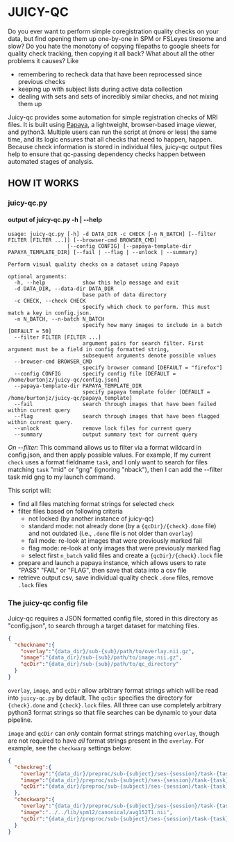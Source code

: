 # JUICY-QC #

Do you ever want to perform simple coregistration quality checks on your data, but find opening them up one-by-one in SPM or FSLeyes tiresome and slow? Do you hate the monotony of copying filepaths to google sheets for quality check tracking, then copying it all back? What about all the other problems it causes? Like

* remembering to recheck data that have been reprocessed since previous checks
* keeping up with subject lists during active data collection
* dealing with sets and sets of incredibly similar checks, and not mixing them up

Juicy-qc provides some automation for simple registration checks of MRI files. It is built using [Papaya](http://mangoviewer.com/papaya.html), a lightweight, browser-based image viewer, and python3. Multiple users can run the script at (more or less) the same time, and its logic ensures that all checks that need to happen, happen. Because check information is stored in individual files, juicy-qc output files help to ensure that qc-passing dependency checks happen between automated stages of analysis.

## HOW IT WORKS ##

### juicy-qc.py ###

#### output of juicy-qc.py -h | --help ####
```
usage: juicy-qc.py [-h] -d DATA_DIR -c CHECK [-n N_BATCH] [--filter FILTER [FILTER ...]] [--browser-cmd BROWSER_CMD]
                   [--config CONFIG] [--papaya-template-dir PAPAYA_TEMPLATE_DIR] [--fail | --flag | --unlock | --summary]

Perform visual quality checks on a dataset using Papaya

optional arguments:
  -h, --help            show this help message and exit
  -d DATA_DIR, --data-dir DATA_DIR
                        base path of data directory
  -c CHECK, --check CHECK
                        specify which check to perform. This must match a key in config.json.
  -n N_BATCH, --n-batch N_BATCH
                        specify how many images to include in a batch [DEFAULT = 50]
  --filter FILTER [FILTER ...]
                        argument pairs for search filter. First argument must be a field in config formatted string,
                        subsequent arguments denote possible values
  --browser-cmd BROWSER_CMD
                        specify browser command [DEFAULT = "firefox"]
  --config CONFIG       specify config file [DEFAULT = /home/burtonjz/juicy-qc/config.json]
  --papaya-template-dir PAPAYA_TEMPLATE_DIR
                        specify papaya template folder [DEFAULT = /home/burtonjz/juicy-qc/papaya_template]
  --fail                search through images that have been failed within current query
  --flag                search through images that have been flagged within current query.
  --unlock              remove lock files for current query
  --summary             output summary text for current query
```

*On --filter:* This command allows us to filter via a format wildcard in config.json, and then apply possible values. For example, If my current `check` uses a format fieldname `task`, and I only want to search for files matching `task` "mid" or "gng" (ignoring "nback"), then I can add the --filter task mid gng to my launch command.

This script will:
* find all files matching format strings for selected `check`
* filter files based on following criteria
  * not locked (by another instance of juicy-qc)
  * standard mode: not already done (by a `{qcDir}/{check}.done` file) and not outdated (i.e., `.done` file is not older than `overlay`)
  * fail mode: re-look at images that were previously marked fail
  * flag mode: re-look at only images that were previously marked flag
  * select first `n_batch` valid files and create a `{qcDir}/{check}.lock` file
* prepare and launch a papaya instance, which allows users to rate "PASS" "FAIL" or "FLAG", then save that data into a csv file
* retrieve output csv, save individual quality check `.done` files, remove `.lock` files

### The juicy-qc config file ###

Juicy-qc requires a JSON formatted config file, stored in this directory as "config.json", to search through a target dataset for matching files.

```json
{
  "checkname":{
    "overlay":"{data_dir}/sub-{sub}/path/to/overlay.nii.gz",
    "image":"{data_dir}/sub-{sub}/path/to/image.nii.gz",
    "qcDir":"{data_dir}/sub-{sub}/path/to/qc_directory"
  }
}
```

`overlay`, `image`, and `qcDir` allow arbitrary format strings which will be read into `juicy-qc.py` by default. The `qcDir` specifies the directory for `{check}.done` and `{check}.lock` files. All three can use completely arbitrary python3 format strings so that file searches can be dynamic to your data pipeline.

`image` and `qcDir` can *only* contain format strings matching `overlay`, though are not required to have *all* format strings present in the `overlay`. For example, see the `checkwarp` settings below:

```json
{
  "checkreg":{
    "overlay":"{data_dir}/preproc/sub-{subject}/ses-{session}/task-{task}/acq-{acq}/run-{run}/sub-{subject}_ses-{session}_task-{task}_acq-{acq}_run-{run}_boldref.nii.gz",
    "image":"{data_dir}/preproc/sub-{subject}/ses-{session}/task-{task}/acq-{acq}/run-{run}/T1w.nii.gz",
    "qcDir":"{data_dir}/preproc/sub-{subject}/ses-{session}/task-{task}/acq-{acq}/run-{run}/QC"
  },
  "checkwarp":{
    "overlay":"{data_dir}/preproc/sub-{subject}/ses-{session}/task-{task}/acq-{acq}/run-{run}/sub-{subject}_ses-{session}_task-{task}_acq-{acq}_run-{run}_wutpboldref.nii.gz",
    "image":"../../lib/spm12/canonical/avg152T1.nii",
    "qcDir":"{data_dir}/preproc/sub-{subject}/ses-{session}/task-{task}/acq-{acq}/run-{run}/QC"
  }
}
```
